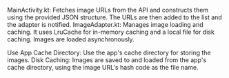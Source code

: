 


MainActivity.kt: Fetches image URLs from the API and constructs them using the provided JSON structure. The URLs are then added to the list and the adapter is notified.
ImageAdapter.kt: Manages image loading and caching. It uses LruCache for in-memory caching and a local file for disk caching. Images are loaded asynchronously.

Use App Cache Directory: Use the app's cache directory for storing the images.
Disk Caching: Images are saved to and loaded from the app's cache directory, using the image URL's hash code as the file name.

